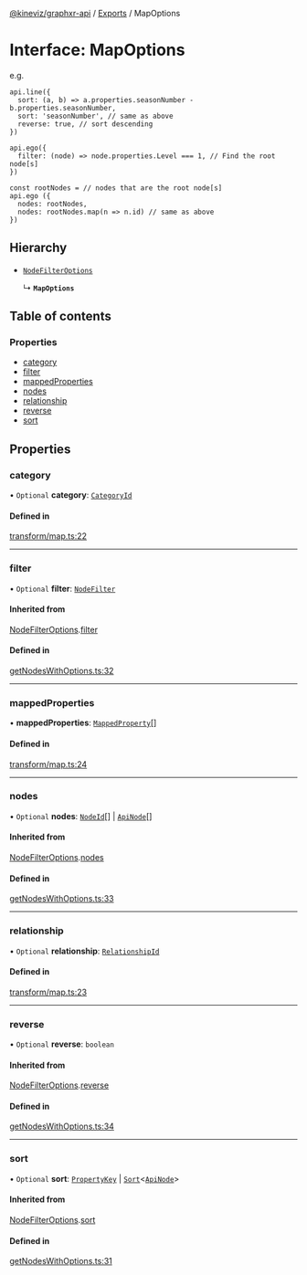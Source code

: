 [@kineviz/graphxr-api](../README.md) / [Exports](../modules.md) / MapOptions

# Interface: MapOptions

e.g.

```
api.line({
  sort: (a, b) => a.properties.seasonNumber - b.properties.seasonNumber,
  sort: 'seasonNumber', // same as above
  reverse: true, // sort descending
})

api.ego({
  filter: (node) => node.properties.Level === 1, // Find the root node[s]
})

const rootNodes = // nodes that are the root node[s]
api.ego ({
  nodes: rootNodes,
  nodes: rootNodes.map(n => n.id) // same as above
})
```

## Hierarchy

- [`NodeFilterOptions`](NodeFilterOptions.md)

  ↳ **`MapOptions`**

## Table of contents

### Properties

- [category](MapOptions.md#category)
- [filter](MapOptions.md#filter)
- [mappedProperties](MapOptions.md#mappedproperties)
- [nodes](MapOptions.md#nodes)
- [relationship](MapOptions.md#relationship)
- [reverse](MapOptions.md#reverse)
- [sort](MapOptions.md#sort)

## Properties

### category

• `Optional` **category**: [`CategoryId`](../modules.md#categoryid)

#### Defined in

[transform/map.ts:22](https://bitbucket.org/kineviz/graphxr-api/src/3b69512/src/transform/map.ts#lines-22)

___

### filter

• `Optional` **filter**: [`NodeFilter`](../modules.md#nodefilter)

#### Inherited from

[NodeFilterOptions](NodeFilterOptions.md).[filter](NodeFilterOptions.md#filter)

#### Defined in

[getNodesWithOptions.ts:32](https://bitbucket.org/kineviz/graphxr-api/src/3b69512/src/getNodesWithOptions.ts#lines-32)

___

### mappedProperties

• **mappedProperties**: [`MappedProperty`](MappedProperty.md)[]

#### Defined in

[transform/map.ts:24](https://bitbucket.org/kineviz/graphxr-api/src/3b69512/src/transform/map.ts#lines-24)

___

### nodes

• `Optional` **nodes**: [`NodeId`](../modules.md#nodeid)[] \| [`ApiNode`](../classes/ApiNode.md)[]

#### Inherited from

[NodeFilterOptions](NodeFilterOptions.md).[nodes](NodeFilterOptions.md#nodes)

#### Defined in

[getNodesWithOptions.ts:33](https://bitbucket.org/kineviz/graphxr-api/src/3b69512/src/getNodesWithOptions.ts#lines-33)

___

### relationship

• `Optional` **relationship**: [`RelationshipId`](../modules.md#relationshipid)

#### Defined in

[transform/map.ts:23](https://bitbucket.org/kineviz/graphxr-api/src/3b69512/src/transform/map.ts#lines-23)

___

### reverse

• `Optional` **reverse**: `boolean`

#### Inherited from

[NodeFilterOptions](NodeFilterOptions.md).[reverse](NodeFilterOptions.md#reverse)

#### Defined in

[getNodesWithOptions.ts:34](https://bitbucket.org/kineviz/graphxr-api/src/3b69512/src/getNodesWithOptions.ts#lines-34)

___

### sort

• `Optional` **sort**: [`PropertyKey`](../modules.md#propertykey) \| [`Sort`](../modules.md#sort)<[`ApiNode`](../classes/ApiNode.md)\>

#### Inherited from

[NodeFilterOptions](NodeFilterOptions.md).[sort](NodeFilterOptions.md#sort)

#### Defined in

[getNodesWithOptions.ts:31](https://bitbucket.org/kineviz/graphxr-api/src/3b69512/src/getNodesWithOptions.ts#lines-31)
